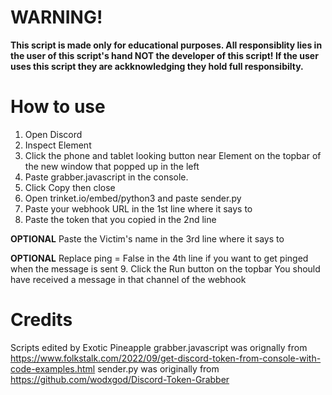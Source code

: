 # WARNING!
**This script is made only for educational purposes. All responsiblity lies in the user of this script's hand NOT the developer of this script! If the user uses this script they are ackknowledging they hold full responsibilty.**
# How to use
1. Open Discord
2. Inspect Element
3. Click the phone and tablet looking button near Element on the topbar of the new window that popped up in the left
4. Paste grabber.javascript in the console.
5. Click Copy then close
6. Open trinket.io/embed/python3 and paste sender.py
7. Paste your webhook URL in the 1st line where it says to
8. Paste the token that you copied in the 2nd line

**OPTIONAL** Paste the Victim's name in the 3rd line where it says to

**OPTIONAL** Replace ping = False in the 4th line if you want to get pinged when the message is sent
9. Click the Run button on the topbar
You should have received a message in that channel of the webhook

# Credits
Scripts edited by Exotic Pineapple
grabber.javascript was orignally from https://www.folkstalk.com/2022/09/get-discord-token-from-console-with-code-examples.html
sender.py was originally from https://github.com/wodxgod/Discord-Token-Grabber
